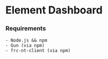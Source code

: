 # Element Dashboard

### Requirements

    - Node.js && npm
    - Gun (via npm)
    - frc-nt-client (via npm)